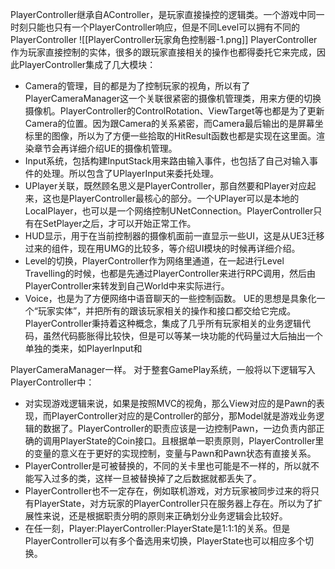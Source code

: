 
PlayerController继承自AController，是玩家直接操控的逻辑类。一个游戏中同一时刻只能也只有一个PlayerController响应，但是不同Level可以拥有不同的PlayerController
![[PlayerController玩家角色控制器-1.png]]
PlayerController作为玩家直接控制的实体，很多的跟玩家直接相关的操作也都得委托它来完成，因此PlayerController集成了几大模块：
- Camera的管理，目的都是为了控制玩家的视角，所以有了PlayerCameraManager这一个关联很紧密的摄像机管理类，用来方便的切换摄像机。PlayerController的ControlRotation、ViewTarget等也都是为了更新Camera的位置。因为跟Camera的关系紧密，而Camera最后输出的是屏幕坐标里的图像，所以为了方便一些拾取的HitResult函数也都是实现在这里面。渲染章节会再详细介绍UE的摄像机管理。
- Input系统，包括构建InputStack用来路由输入事件，也包括了自己对输入事件的处理。所以包含了UPlayerInput来委托处理。
- UPlayer关联，既然顾名思义是PlayerController，那自然要和Player对应起来，这也是PlayerController最核心的部分。一个UPlayer可以是本地的LocalPlayer，也可以是一个网络控制UNetConnection。PlayerController只有在SetPlayer之后，才可以开始正常工作。
- HUD显示，用于在当前控制器的摄像机面前一直显示一些UI，这是从UE3迁移过来的组件，现在用UMG的比较多，等介绍UI模块的时候再详细介绍。
- Level的切换，PlayerController作为网络里通道，在一起进行Level Travelling的时候，也都是先通过PlayerController来进行RPC调用，然后由PlayerController来转发到自己World中来实际进行。
- Voice，也是为了方便网络中语音聊天的一些控制函数。
UE的思想是具象化一个“玩家实体”，并把所有的跟该玩家相关的操作和接口都交给它完成。PlayerController秉持着这种概念，集成了几乎所有玩家相关的业务逻辑代码，虽然代码膨胀得比较快，但是可以等某一块功能的代码量过大后抽出一个单独的类来，如PlayerInput和

PlayerCameraManager一样。
对于整套GamePlay系统，一般将以下逻辑写入PlayerController中：
- 对实现游戏逻辑来说，如果是按照MVC的视角，那么View对应的是Pawn的表现，而PlayerController对应的是Controller的部分，那Model就是游戏业务逻辑的数据了。PlayerController的职责应该是一边控制Pawn，一边负责内部正确的调用PlayerState的Coin接口。且根据单一职责原则，PlayerController里的变量的意义在于更好的实现控制，变量与Pawn和Pawn状态有直接关系。
- PlayerController是可被替换的，不同的关卡里也可能是不一样的，所以就不能写入过多的类，这样一旦被替换掉了之后数据就都丢失了。
- PlayerController也不一定存在，例如联机游戏，对方玩家被同步过来的将只有PlayerState，对方玩家的PlayerController只在服务器上存在。所以为了扩展性来说，还是根据职责分明的原则来正确划分业务逻辑会比较好。
- 在任一刻，Player:PlayerController:PlayerState是1:1:1的关系。但是PlayerController可以有多个备选用来切换，PlayerState也可以相应多个切换。